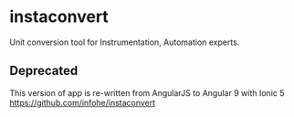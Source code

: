 # instaconvert
Unit conversion tool for Instrumentation, Automation experts.

## Deprecated
This version of app is re-written from AngularJS to Angular 9 with Ionic 5
https://github.com/infohe/instaconvert
